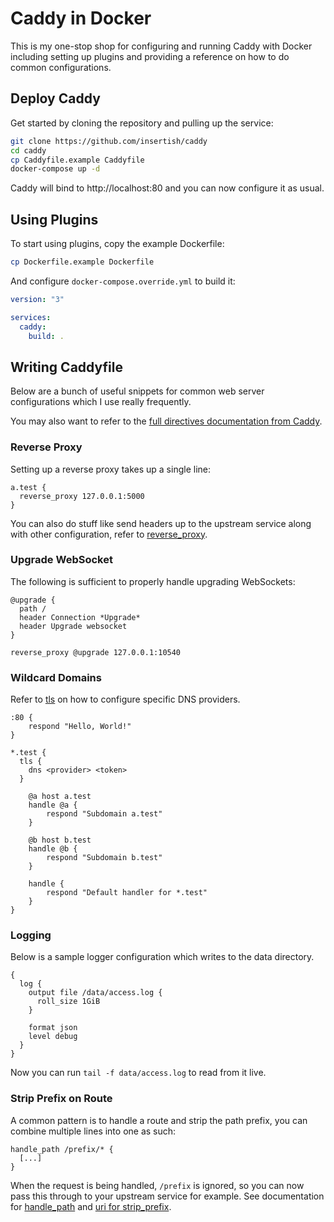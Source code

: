 # Caddy in Docker

This is my one-stop shop for configuring and running Caddy with Docker including setting up plugins and providing a reference on how to do common configurations.

## Deploy Caddy

Get started by cloning the repository and pulling up the service:

```sh
git clone https://github.com/insertish/caddy
cd caddy
cp Caddyfile.example Caddyfile
docker-compose up -d
```

Caddy will bind to http://localhost:80 and you can now configure it as usual.

## Using Plugins

To start using plugins, copy the example Dockerfile:

```sh
cp Dockerfile.example Dockerfile
```

And configure `docker-compose.override.yml` to build it:

```yml
version: "3"

services:
  caddy:
    build: .
```

## Writing Caddyfile

Below are a bunch of useful snippets for common web server configurations which I use really frequently.

You may also want to refer to the [full directives documentation from Caddy](https://caddyserver.com/docs/caddyfile/directives).

### Reverse Proxy

Setting up a reverse proxy takes up a single line:

```Caddyfile
a.test {
  reverse_proxy 127.0.0.1:5000
}
```

You can also do stuff like send headers up to the upstream service along with other configuration, refer to [reverse_proxy](https://caddyserver.com/docs/caddyfile/directives/reverse_proxy).

### Upgrade WebSocket

The following is sufficient to properly handle upgrading WebSockets:

```Caddyfile
@upgrade {
  path /
  header Connection *Upgrade*
  header Upgrade websocket
}

reverse_proxy @upgrade 127.0.0.1:10540
```

### Wildcard Domains

Refer to [tls](https://caddyserver.com/docs/caddyfile/directives/tls) on how to configure specific DNS providers.

```Caddyfile
:80 {
	respond "Hello, World!"
}

*.test {
  tls {
    dns <provider> <token>
  }

	@a host a.test
	handle @a {
		respond "Subdomain a.test"
	}

	@b host b.test
	handle @b {
		respond "Subdomain b.test"
	}

	handle {
		respond "Default handler for *.test"
	}
}
```

### Logging

Below is a sample logger configuration which writes to the data directory.

```Caddyfile
{
  log {
    output file /data/access.log {
      roll_size 1GiB
    }

    format json
    level debug
  }
}
```

Now you can run `tail -f data/access.log` to read from it live.

### Strip Prefix on Route

A common pattern is to handle a route and strip the path prefix, you can combine multiple lines into one as such:

```Caddyfile
handle_path /prefix/* {
  [...]
}
```

When the request is being handled, `/prefix` is ignored, so you can now pass this through to your upstream service for example. See documentation for [handle_path](https://caddyserver.com/docs/caddyfile/directives/handle_path) and [uri for strip_prefix](https://caddyserver.com/docs/caddyfile/directives/uri).
